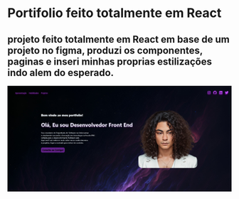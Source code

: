 # Portifolio feito totalmente em React
## projeto feito totalmente em React em base de um projeto no figma, produzi os componentes, paginas e inseri minhas proprias estilizações indo alem do esperado.

![Screenshot](/src/image/Screenshot.png)
